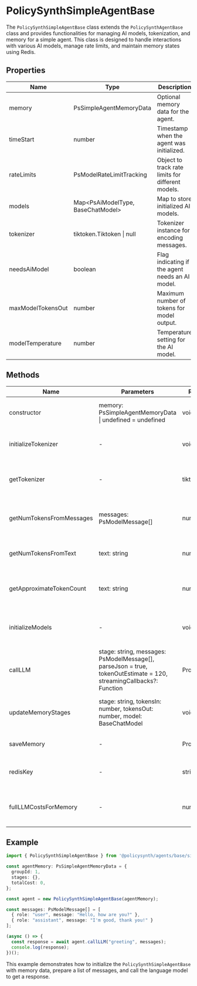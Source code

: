 # PolicySynthSimpleAgentBase

The `PolicySynthSimpleAgentBase` class extends the `PolicySynthAgentBase` class and provides functionalities for managing AI models, tokenization, and memory for a simple agent. This class is designed to handle interactions with various AI models, manage rate limits, and maintain memory states using Redis.

## Properties

| Name                | Type                          | Description                                                                 |
|---------------------|-------------------------------|-----------------------------------------------------------------------------|
| memory              | PsSimpleAgentMemoryData       | Optional memory data for the agent.                                         |
| timeStart           | number                        | Timestamp when the agent was initialized.                                   |
| rateLimits          | PsModelRateLimitTracking      | Object to track rate limits for different models.                           |
| models              | Map<PsAiModelType, BaseChatModel> | Map to store initialized AI models.                                         |
| tokenizer           | tiktoken.Tiktoken \| null     | Tokenizer instance for encoding messages.                                   |
| needsAiModel        | boolean                       | Flag indicating if the agent needs an AI model.                             |
| maxModelTokensOut   | number                        | Maximum number of tokens for model output.                                  |
| modelTemperature    | number                        | Temperature setting for the AI model.                                       |

## Methods

| Name                       | Parameters                                                                 | Return Type | Description                                                                 |
|----------------------------|----------------------------------------------------------------------------|-------------|-----------------------------------------------------------------------------|
| constructor                | memory: PsSimpleAgentMemoryData \| undefined = undefined                    | void        | Initializes the agent with optional memory data.                            |
| initializeTokenizer        | -                                                                          | void        | Initializes the tokenizer based on the model name.                          |
| getTokenizer               | -                                                                          | tiktoken.Tiktoken | Retrieves the tokenizer instance, initializing it if necessary.             |
| getNumTokensFromMessages   | messages: PsModelMessage[]                                                 | number      | Calculates the number of tokens in a list of messages.                      |
| getNumTokensFromText       | text: string                                                               | number      | Calculates the number of tokens in a text string.                           |
| getApproximateTokenCount   | text: string                                                               | number      | Approximates the token count based on text length.                          |
| initializeModels           | -                                                                          | void        | Initializes AI models based on environment variables.                       |
| callLLM                    | stage: string, messages: PsModelMessage[], parseJson = true, tokenOutEstimate = 120, streamingCallbacks?: Function | Promise<any> | Calls the language model and handles retries and rate limits.               |
| updateMemoryStages         | stage: string, tokensIn: number, tokensOut: number, model: BaseChatModel   | void        | Updates memory stages with token usage and costs.                           |
| saveMemory                 | -                                                                          | Promise<void> | Saves the memory state to Redis.                                            |
| redisKey                   | -                                                                          | string      | Retrieves the Redis key for storing memory.                                 |
| fullLLMCostsForMemory      | -                                                                          | number      | Retrieves the total cost of LLM usage from memory.                          |

## Example

```typescript
import { PolicySynthSimpleAgentBase } from '@policysynth/agents/base/simpleAgent.js';

const agentMemory: PsSimpleAgentMemoryData = {
  groupId: 1,
  stages: {},
  totalCost: 0,
};

const agent = new PolicySynthSimpleAgentBase(agentMemory);

const messages: PsModelMessage[] = [
  { role: "user", message: "Hello, how are you?" },
  { role: "assistant", message: "I'm good, thank you!" }
];

(async () => {
  const response = await agent.callLLM("greeting", messages);
  console.log(response);
})();
```

This example demonstrates how to initialize the `PolicySynthSimpleAgentBase` with memory data, prepare a list of messages, and call the language model to get a response.
